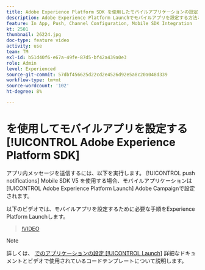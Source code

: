 ```yaml
---
title: Adobe Experience Platform SDK を使用したモバイルアプリケーションの設定
description: Adobe Experience Platform Launchでモバイルアプリを設定する方法と、Adobe Campaignでモバイルアプリを設定する方法について説明します。
feature: In App, Push, Channel Configuration, Mobile SDK Integration
kt: 2501
thumbnail: 26224.jpg
doc-type: feature video
activity: use
team: TM
exl-id: b51d40f6-e67a-49fe-87d5-bf42a439a0e3
role: Admin
level: Experienced
source-git-commit: 57dbf456625d22cd2e4526d92e5a8c20a048d339
workflow-type: tm+mt
source-wordcount: '102'
ht-degree: 8%

---
```



# を使用してモバイルアプリを設定する [!UICONTROL Adobe Experience Platform SDK]

アプリ内メッセージを送信するには、以下を実行します。 [!UICONTROL push notifications] Mobile SDK V5 を使用する場合、モバイルアプリケーションは [!UICONTROL Adobe Experience Platform Launch] Adobe Campaignで設定されます。

以下のビデオでは、モバイルアプリを設定するために必要な手順をExperience Platform Launchします。

>[!VIDEO](https://video.tv.adobe.com/v/26224?quality=12)

>[!NOTE]
>
>詳しくは、 [でのアプリケーションの設定 [!UICONTROL Launch]](https://experienceleague.adobe.com/docs/campaign-standard/using/administrating/configuring-channels/configuring-a-mobile-application.html?lang=en) 詳細なドキュメントとビデオで使用されているコードテンプレートについて説明します。
